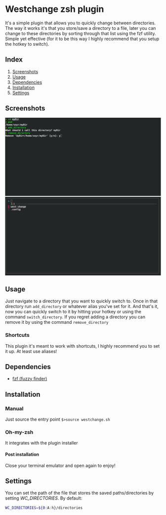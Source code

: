 # Westchange zsh plugin

It's a simple plugin that allows you to quickly change between directories.
The way it works it's that you store/save a directory to a file, later you can change to these directories by sorting through that list using the fzf utility. Simple yet effective (for it to be this way I highly recommend that you setup the hotkey to switch).

## Index

1. [Screenshots](#screenshots)
2. [Usage](#usage)
3. [Dependencies](#dependencies)
4. [Installation](#installation)
5. [Settings](#settings)


## Screenshots

![screenshot](./screenshot1.png)
![screenshot](./screenshot2.png)

## Usage

Just navigate to a directory that you want to quickly switch to. Once in that directory run `add_directory` or whatever alias you've set for it. And that's it, now you can quickly switch to it by hitting your hotkey or using the command `switch_directory`. If you regret adding a directory you can remove it by using the command `remove_directory`

### Shortcuts
This plugin it's meant to work with shortcuts, I highly recommend you to set it up. At least use aliases!

## Dependencies
- [fzf (fuzzy finder)](https://github.com/junegunn/fzf)

## Installation

### Manual

Just source the entry point `$>source westchange.sh`

### Oh-my-zsh

It integrates with the plugin installer

#### Post installation

Close your terminal emulator and open again to enjoy!

## Settings

You can set the path of the file that stores the saved paths/directories by setting _WC_DIRECTORIES_.
By default:
```bash
WC_DIRECTORIES=${0:A:h}/directories
```
